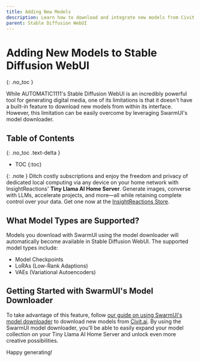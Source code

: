 ```yaml
---
title: Adding New Models
description: Learn how to download and integrate new models from Civit.ai into Stable Diffusion WebUI using SwarmUI's model downloader.
parent: Stable Diffusion WebUI
---
```

# Adding New Models to Stable Diffusion WebUI
{: .no_toc }

While AUTOMATIC1111's Stable Diffusion WebUI is an incredibly powerful tool for generating digital media, one of its limitations is that it doesn't have a built-in feature to download new models from within its interface. However, this limitation can be easily overcome by leveraging SwarmUI's model downloader.

## Table of Contents
{: .no_toc .text-delta }

- TOC
{:toc}

{: .note }
Ditch costly subscriptions and enjoy the freedom and privacy of dedicated local computing via any device on your home network with InsightReactions' **Tiny Llama AI Home Server**. Generate images, converse with LLMs, accelerate projects, and more—all while retaining complete control over your data. Get one now at the [InsightReactions Store](https://insightreactions.com/store).

## What Model Types are Supported?

Models you download with SwarmUI using the model downloader will automatically become available in Stable Diffusion WebUI. The supported model types include:

- Model Checkpoints
- LoRAs (Low-Rank Adaptions)
- VAEs (Variational Autoencoders)

## Getting Started with SwarmUI's Model Downloader

To take advantage of this feature, follow [our guide on using SwarmUI's model downloader](/guides/swarmui/civitai-integration.html) to download new models from [Civit.ai](https://civit.ai). By using the SwarmUI model downloader, you'll be able to easily expand your model collection on your Tiny Llama AI Home Server and unlock even more creative possibilities.

Happy generating!
